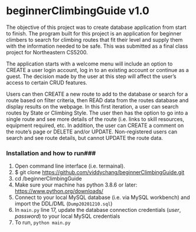 # beginnerClimbingGuide v1.0
The objective of this project was to create database application from start to finish. The program built for this project is an application for beginner climbers to search for climbing routes that fit their level and supply them with the information needed to be safe. This was submitted as a final class project for Northeastern CS5200.

The application starts with a welcome menu will include an option to CREATE a user login account, log in to an existing account or continue as a guest. The decision made by the user at this step will affect the user’s access to certain CRUD features.

Users can then CREATE a new route to add to the database or search for a route based on filter criteria, then READ data from the routes database and display results on the webpage. In this first iteration, a user can search routes by State or Climbing Style. The user then has the option to go into a single route and see more details of the route (i.e. links to skill resources, equipment required, etc. In addition, the user can CREATE a comment on the route’s page or DELETE and/or UPDATE. Non-registered users can search and see route details, but cannot UPDATE the route data. 

### Installation and how to run###
1. Open command line interface (i.e. termainal).
1. $ git clone https://github.com/viddychang/beginnerClimbingGuide.git
1. cd /beginnerClimbingGuide
1. Make sure your machine has python 3.8.6 or later: https://www.python.org/downloads/
1. Connect to your local MySQL database (i.e. via MySQL workbench) and import the DDL/DML (`Dump20201210.sql`)
1. In `main.py` line 17, update the database connection credentials (*user*, *password*) to your local MySQL credentials
1. To run, `python main.py`
